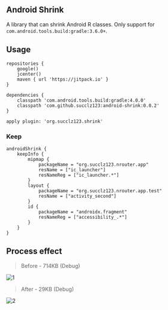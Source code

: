 ## Android Shrink

A library that can shrink Android R classes. Only support for `com.android.tools.build:gradle:3.6.0+`.

## Usage

~~~
repositories {
    google()
    jcenter()
    maven { url 'https://jitpack.io' }
}
~~~

~~~
dependencies {
    classpath 'com.android.tools.build:gradle:4.0.0'
    classpath 'com.github.succlz123:android-shrink:0.0.2'
}
~~~

~~~
apply plugin: 'org.succlz123.shrink'
~~~

### Keep

~~~
androidShrink {
    keepInfo {
        mipmap {
            packageName = "org.succlz123.nrouter.app"
            resName = ["ic_launcher"]
            resNameReg = ["ic_launcher.*"]
        }
        layout {
            packageName = "org.succlz123.nrouter.app.test"
            resName = ["activity_second"]
        }
        id {
            packageName = "androidx.fragment"
            resNameReg = ["accessibility_.*"]
        }
    }
}
~~~

## Process effect

> Before - 714KB (Debug)

![1](screenshot/1.jpg)

> After - 29KB (Debug)

![2](screenshot/2.jpg)

